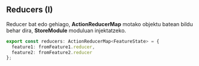 ## Reducers (I)

Reducer bat edo gehiago, **ActionReducerMap** motako objektu batean bildu behar dira, **StoreModule** moduluan injektatzeko.

```typescript
export const reducers: ActionReducerMap<FeatureState> = {
  feature1: fromFeature1.reducer,
  feature2: fromFeature2.reducer
};
```

